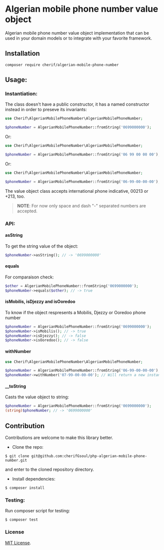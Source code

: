 # Algerian mobile phone number value object

Algerian mobile phone number value object implementation that can be used in your domain models or to integrate with your favorite framework.

## Installation

```
composer require cherif/algerian-mobile-phone-number
```

## Usage:

### Instantiation:

The class doesn't have a public constructor, it has a named constructor instead in order to preseve its invariants:

```php
use Cherif\AlgerianMobilePhoneNumber\AlgerianMobilePhoneNumber;

$phoneNumber = AlgerianMobilePhoneNumber::fromString('0699000000');
```

Or:

```php
use Cherif\AlgerianMobilePhoneNumber\AlgerianMobilePhoneNumber;

$phoneNumber = AlgerianMobilePhoneNumber::fromString('06 99 00 00 00');
```

Or:

```php
use Cherif\AlgerianMobilePhoneNumber\AlgerianMobilePhoneNumber;

$phoneNumber = AlgerianMobilePhoneNumber::fromString('06-99-00-00-00'); //
```

The value object class accepts international phone indicative, 00213 or +213, too.

> __NOTE__: For now only space and dash "-" separated numbers are accepted.


### API:

#### asString

To get the string value of the object:

```php
$phoneNumber->asString(); // -> '0699000000'
```

#### equals

For comparaison check:
```php
$other = AlgerianMobilePhoneNumber::fromString('0699000000');
$phoneNumber->equals($other); // -> true
```

#### isMobilis, isDjezzy and isOoredoo

To know if the object respresents a Mobilis, Djezzy or Ooredoo phone number

```php
$phoneNumber = AlgerianMobilePhoneNumber::fromString('0699000000');
$phoneNumber->isMobilis(); // -> true
$phoneNumber->isDjezzy(); // -> false
$phoneNumber->isOoredoo(); // -> false
```

#### withNumber

```php
use Cherif\AlgerianMobilePhoneNumber\AlgerianMobilePhoneNumber;

$phoneNumber = AlgerianMobilePhoneNumber::fromString('06-99-00-00-00');
$phoneNumber->withNumber('07-99-00-00-00'); // Will return a new instance that represents the new number
```


#### __toString
Casts the value object to string:
```php
$phoneNumber = AlgerianMobilePhoneNumber::fromString('0699000000');
(string)$phoneNumber; // -> '0699000000'
```

## Contribution
Contributions are welcome to make this library better.

- Clone the repo:

```shell
$ git clone git@github.com:cherifGsoul/php-algerian-mobile-phone-number.git
```

and enter to the cloned repository directory.

- Install dependencies:

```shell
$ composer install
```

### Testing:
Run composer script for testing:

```shell
$ composer test
```

### License

[MIT License](LICENSE).